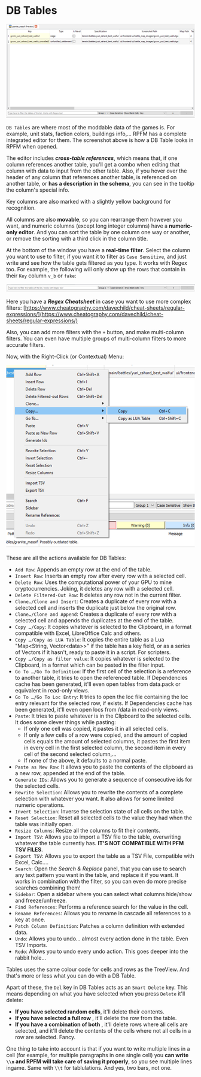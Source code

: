 # DB Tables

![Tables... Not as plain as you!](./images/image16.png)

`DB Tables` are where most of the moddable data of the games is. For example, unit stats, faction colors, buildings info,... RPFM has a complete integrated editor for them. The screenshot above is how a DB Table looks in RPFM when opened.

The editor includes ***cross-table references***, which means that, if one column references another table, you'll get a combo when editing that column with data to input from the other table. Also, if you hover over the header of any column that references another table, is referenced on another table, or **has a description in the schema**, you can see in the tooltip the column's special info.

Key columns are also marked with a slightly yellow background for recognition.

All columns are also **movable**, so you can rearrange them however you want, and numeric columns (except long integer columns) have a **numeric-only editor**. And you can sort the table by one column one way or another, or remove the sorting with a third click in the column title.

At the bottom of the window you have a **real-time filter**. Select the column you want to use to filter, if you want it to filter as `Case Sensitive`, and just write and see how the table gets filtered as you type. It works with Regex too. For example, the following will only show up the rows that contain in their `Key` column `v_b` or `fake`:

![Filters.... Filters never change.](./images/image17.png)

Here you have a ***Regex Cheatsheet*** in case you want to use more complex filters: [https://www.cheatography.com/davechild/cheat-sheets/regular-expressions/](https://www.cheatography.com/davechild/cheat-sheets/regular-expressions/)

Also, you can add more filters with the `+` button, and make multi-column filters. You can even have multiple groups of multi-column filters to more accurate filters.

Now, with the Right-Click (or Contextual) Menu:

![I just rightclicked and this showed up.](./images/image18.png)

These are all the actions available for DB Tables:

- `Add Row`: Appends an empty row at the end of the table.
- `Insert Row`: Inserts an empty row after every row with a selected cell.
- `Delete Row`: Uses the computational power of your GPU to mine cryptocurrencies. Joking, it deletes any row with a selected cell.
- `Delete Filtered-Out Row`: It deletes any row not in the current filter.
- `Clone…/Clone and Insert`: Creates a duplicate of every row with a selected cell and inserts the duplicate just below the original row.
- `Clone…/Clone and Append`: Creates a duplicate of every row with a selected cell and appends the duplicates at the end of the table.
- `Copy …/Copy`: It copies whatever is selected to the Clipboard, in a format compatible with Excel, LibreOffice Calc and others.
- `Copy …/Copy as LUA Table`: It copies the entire table as a Lua "Map\<String, Vector\<data\>\>" if the table has a key field, or as a series of Vectors if it hasn't, ready to paste it in a script. For scripters.
- `Copy …/Copy as filter value`: It copies whatever is selected to the Clipboard, in a format which can be pasted in the filter input.
- `Go To …/Go To Definition`: If the first cell of the selection is a reference to another table, it tries to open the referenced table. If Dependencies cache has been generated, it'll even open tables from data.pack or equivalent in read-only views.
- `Go To …/Go To Loc Entry`: It tries to open the loc file containing the loc entry relevant for the selected row, if exists. If Dependencies cache has been generated, it'll even open locs from /data in read-only views.
- `Paste`: It tries to paste whatever is in the Clipboard to the selected cells. It does some clever things while pasting:
    - If only one cell was copied, it pastes it in all selected cells.
    - If only a few cells of a row were copied, and the amount of copied cells equals the amount of selected columns, it pastes the first item in every cell in the first selected column, the second item in every cell of the second selected column,...
    - If none of the above, it defaults to a normal paste.
- `Paste as New Row`: It allows you to paste the contents of the clipboard as a new row, appended at the end of the table.
- `Generate IDs`: Allows you to generate a sequence of consecutive ids for the selected cells.
- `Rewrite Selection`: Allows you to rewrite the contents of a complete selection with whatever you want. It also allows for some limited numeric operations.
- `Invert Selection`: Inverse the selection state of all cells on the table.
- `Reset Selection`: Reset all selected cells to the value they had when the table was initially open.
- `Resize Columns`: Resize all the columns to fit their contents.
- `Import TSV`: Allows you to import a TSV file to the table, overwriting whatever the table currently has. **IT'S NOT COMPATIBLE WITH PFM TSV FILES**.
- `Export TSV`: Allows you to export the table as a TSV File, compatible with Excel, Calc….
- `Search`: Open the *Search & Replace* panel, that you can use to search any text pattern you want in the table, and replace it if you want. It works in combination with the filter, so you can even do more precise searches combining them!
- `Sidebar`: Open a sidebar where you can select what columns hide/show and freeze/unfreeze.
- `Find References`: Performs a reference search for the value in the cell.
- `Rename References`: Allows you to rename in cascade all references to a key at once.
- `Patch Column Definition`: Patches a column definition with extended data.
- `Undo`: Allows you to undo… almost every action done in the table. Even TSV Imports.
- `Redo`: Allows you to undo every undo action. This goes deeper into the rabbit hole…

Tables uses the same colour code for cells and rows as the TreeView. And that's more or less what you can do with a DB Table.

Apart of these, the `Del` key in DB Tables acts as an `Smart Delete` key. This means depending on what you have selected when you press `Delete` it'll delete:
- **If you have selected random cells**, it'll delete their contents.
- **If you have selected a full row** , it'll delete the row from the table.
- **If you have a combination of both** , it'll delete rows where all cells are selected, and it'll delete the contents of the cells where not all cells in a row are selected. Fancy.

One thing to take into account is that if you want to write multiple lines in a cell (for example, for multiple paragraphs in one single cell) you **can write `\\n` and RPFM will take care of saving it properly**, so you see multiple lines ingame. Same with `\\t` for tablulations. And yes, two bars, not one.
